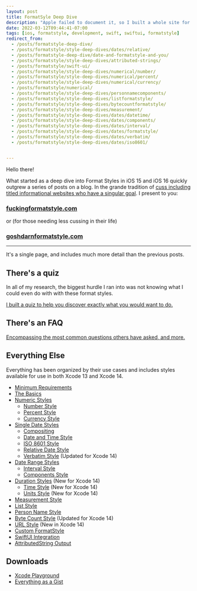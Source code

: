 ```yaml
---
layout: post
title: FormatSyle Deep Dive
description: "Apple failed to document it, so I built a whole site for it: fuckingformatstyle.com"
date: 2022-03-12T09:44:41-07:00
tags: [ios, formatstyle, development, swift, swiftui, formatstyle]
redirect_from:
  - /posts/formatstyle-deep-dive/
  - /posts/formatstyle/style-deep-dives/dates/relative/
  - /posts/formatstyle-deep-dive/date-and-formatstyle-and-you/
  - /posts/formatstyle/style-deep-dives/attributed-strings/
  - /posts/formatstyle/swift-ui/
  - /posts/formatstyle/style-deep-dives/numerical/number/
  - /posts/formatstyle/style-deep-dives/numerical/percent/
  - /posts/formatstyle/style-deep-dives/numerical/currency/
  - /posts/formatstyle/numerical/
  - /posts/formatstyle/style-deep-dives/personnamecomponents/
  - /posts/formatstyle/style-deep-dives/listformatstyle/
  - /posts/formatstyle/style-deep-dives/bytecountformatstyle/
  - /posts/formatstyle/style-deep-dives/measurement/
  - /posts/formatstyle/style-deep-dives/dates/datetime/
  - /posts/formatstyle/style-deep-dives/dates/components/
  - /posts/formatstyle/style-deep-dives/dates/interval/
  - /posts/formatstyle/style-deep-dives/dates/formatstyle/
  - /posts/formatstyle/style-deep-dives/dates/verbatim/
  - /posts/formatstyle/style-deep-dives/dates/iso8601/


---
```


Hello there!

What started as a deep dive into Format Styles in iOS 15 and iOS 16 quickly outgrew a series of posts on a blog. In the grande tradition of [cuss including titled informational websites who have a singular goal](http://fuckingsyntaxsite.com). I present to you:

### [fuckingformatstyle.com](https://fuckingformatstyle.com)

or (for those needing less cussing in their life)

### [goshdarnformatstyle.com](https://goshdarnformatstyle.com)

---

It's a single page, and includes much more detail than the previous posts.

## There's a quiz

In all of my research, the biggest hurdle I ran into was not knowing what I could even do with with these format styles.

[I built a quiz to help you discover exactly what you would want to do.](https://fuckingformatstyle.com/#how-do-i-even-know-where-to-start)

## There's an FAQ

[Encompassing the most common questions others have asked, and more.](https://fuckingformatstyle.com/#faq)

## Everything Else

Everything has been organized by their use cases and includes styles available for use in both Xcode 13 and Xcode 14.

* [Minimum Requirements](https://fuckingformatstyle.com/#minimum-requirements)
* [The Basics](https://fuckingformatstyle.com/#the-basics)
* [Numeric Styles](https://fuckingformatstyle.com/numeric-styles)
    * [Number Style](https://fuckingformatstyle.com/numeric-styles/#number-style)
    * [Percent Style](https://fuckingformatstyle.com/numeric-styles/#percent-style)
    * [Currency Style](https://fuckingformatstyle.com/numeric-styles/#currency-style)
* [Single Date Styles](https://fuckingformatstyle.com/date-styles/)
    * [Compositing](https://fuckingformatstyle.com/date-styles/#compositing)
    * [Date and Time Style](https://fuckingformatstyle.com/date-styles/#date-and-time-single-date)
    * [ISO 8601 Style](https://fuckingformatstyle.com/date-styles/#iso-8601-date-style-single-date)
    * [Relative Date Style](https://fuckingformatstyle.com/date-styles/#relative-date-style-single-date)
    * [Verbatim Style](https://fuckingformatstyle.com/date-styles/#verbatim-date-style-single-date) (Updated for Xcode 14)
* [Date Range Styles](https://fuckingformatstyle.com/date-range-styles/)
    * [Interval Style](https://fuckingformatstyle.com/date-range-styles/#interval-date-style-date-range)
    * [Components Style](https://fuckingformatstyle.com/date-range-styles/#components-date-style-date-range)
* [Duration Styles](https://fuckingformatstyle.com/duration-styles/) (New for Xcode 14)
    * [Time Style](https://fuckingformatstyle.com/duration-styles/#time-style) (New for Xcode 14)
    * [Units Style](https://fuckingformatstyle.com/duration-styles/#units-style) (New for Xcode 14)
* [Measurement Style](https://fuckingformatstyle.com/measurement-style/)
* [List Style](https://fuckingformatstyle.com/list-style/)
* [Person Name Style](https://fuckingformatstyle.com/person-name-style/)
* [Byte Count Style](https://fuckingformatstyle.com/byte-count-style/) (Updated for Xcode 14)
* [URL Style](https://fuckingformatstyle.com/url-style/) (New in Xcode 14)
* [Custom FormatStyle](https://fuckingformatstyle.com/custom-styles/)
* [SwiftUI Integration](https://fuckingformatstyle.com/swiftui/)
* [AttributedString Output](https://fuckingformatstyle.com/attributed-string-output/)

## Downloads

- [Xcode Playground](https://github.com/brettohland/FormatStylesDeepDive)
- [Everything as a Gist](https://gist.github.com/brettohland/ac2fbd1446bc7bb64da491587b010e3c)